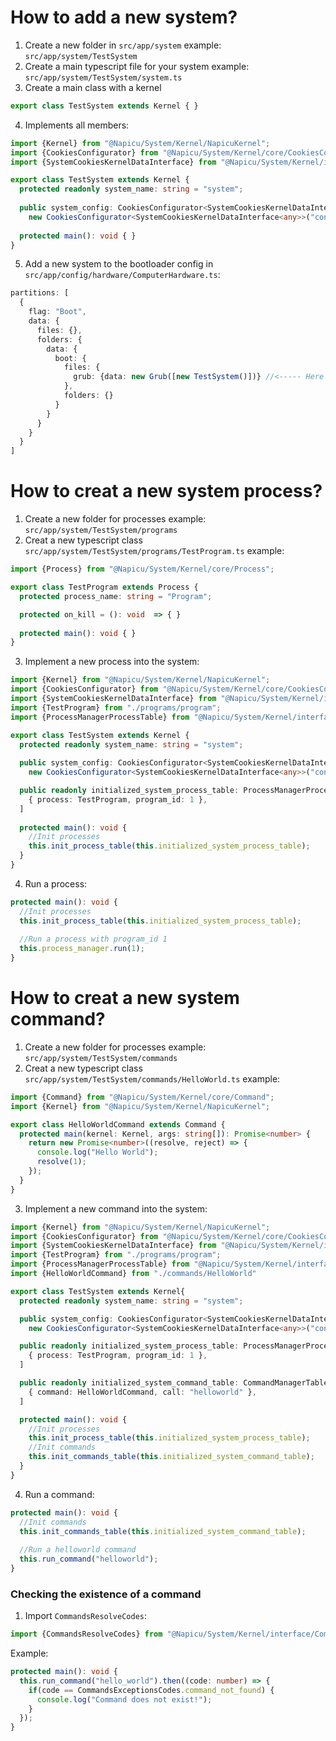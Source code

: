
# How to add a new system?
1. Create a new folder in `src/app/system` example: `src/app/system/TestSystem`
2. Create a main typescript file for your system example: `src/app/system/TestSystem/system.ts`
3. Create a main class with a kernel
```typescript
export class TestSystem extends Kernel { }
```
4. Implements all members:
```typescript
import {Kernel} from "@Napicu/System/Kernel/NapicuKernel";
import {CookiesConfigurator} from "@Napicu/System/Kernel/core/CookiesConfigurator";
import {SystemCookiesKernelDataInterface} from "@Napicu/System/Kernel/interface/Kernel";

export class TestSystem extends Kernel {
  protected readonly system_name: string = "system";
 
  public system_config: CookiesConfigurator<SystemCookiesKernelDataInterface<any>> = 
    new CookiesConfigurator<SystemCookiesKernelDataInterface<any>>("config", {data: {}});
  
  protected main(): void { }
}
```
5. Add a new system to the bootloader config in `src/app/config/hardware/ComputerHardware.ts`:

```typescript
partitions: [
  {
    flag: "Boot",
    data: {
      files: {},
      folders: {
        data: {
          boot: {
            files: {
              grub: {data: new Grub([new TestSystem()])} //<----- Here
            },
            folders: {}
          }
        }
      }
    }
  }
]
```

# How to creat a new system process?
1. Create a new folder for processes example: `src/app/system/TestSystem/programs`
2. Creat a new typescript class `src/app/system/TestSystem/programs/TestProgram.ts` example: 
```typescript
import {Process} from "@Napicu/System/Kernel/core/Process";

export class TestProgram extends Process {
  protected process_name: string = "Program";

  protected on_kill = (): void  => { }
  
  protected main(): void { }
}
```
3. Implement a new process into the system:
```typescript
import {Kernel} from "@Napicu/System/Kernel/NapicuKernel";
import {CookiesConfigurator} from "@Napicu/System/Kernel/core/CookiesConfigurator";
import {SystemCookiesKernelDataInterface} from "@Napicu/System/Kernel/interface/Kernel";
import {TestProgram} from "./programs/program";
import {ProcessManagerProcessTable} from "@Napicu/System/Kernel/interface/Process";

export class TestSystem extends Kernel {
  protected readonly system_name: string = "system";
 
  public system_config: CookiesConfigurator<SystemCookiesKernelDataInterface<any>> = 
    new CookiesConfigurator<SystemCookiesKernelDataInterface<any>>("config", {data: {}});

  public readonly initialized_system_process_table: ProcessManagerProcessTable[] = [
    { process: TestProgram, program_id: 1 },
  ]
  
  protected main(): void {
    //Init processes
    this.init_process_table(this.initialized_system_process_table);
  }
}
```
4. Run a process:
```typescript
protected main(): void {
  //Init processes
  this.init_process_table(this.initialized_system_process_table);
      
  //Run a process with program_id 1
  this.process_manager.run(1);
}
```

# How to creat a new system command?
1. Create a new folder for processes example: `src/app/system/TestSystem/commands`
2. Creat a new typescript class `src/app/system/TestSystem/commands/HelloWorld.ts` example:
```typescript
import {Command} from "@Napicu/System/Kernel/core/Command";
import {Kernel} from "@Napicu/System/Kernel/NapicuKernel";

export class HelloWorldCommand extends Command {
  protected main(kernel: Kernel, args: string[]): Promise<number> {
    return new Promise<number>((resolve, reject) => {
      console.log("Hello World");
      resolve(1);
    });
  }
}
```
3. Implement a new command into the system:
```typescript
import {Kernel} from "@Napicu/System/Kernel/NapicuKernel";
import {CookiesConfigurator} from "@Napicu/System/Kernel/core/CookiesConfigurator";
import {SystemCookiesKernelDataInterface} from "@Napicu/System/Kernel/interface/Kernel";
import {TestProgram} from "./programs/program";
import {ProcessManagerProcessTable} from "@Napicu/System/Kernel/interface/Process";
import {HelloWorldCommand} from "./commands/HelloWorld"

export class TestSystem extends Kernel{
  protected readonly system_name: string = "system";

  public system_config: CookiesConfigurator<SystemCookiesKernelDataInterface<any>> =
    new CookiesConfigurator<SystemCookiesKernelDataInterface<any>>("config", {data: {}});

  public readonly initialized_system_process_table: ProcessManagerProcessTable[] = [
    { process: TestProgram, program_id: 1 },
  ]

  public readonly initialized_system_command_table: CommandManagerTable[] = [
    { command: HelloWorldCommand, call: "helloworld" },
  ]

  protected main(): void {
    //Init processes
    this.init_process_table(this.initialized_system_process_table);
    //Init commands
    this.init_commands_table(this.initialized_system_command_table);
  }
}
```
4. Run a command:
```typescript
protected main(): void {
  //Init commands
  this.init_commands_table(this.initialized_system_command_table);
      
  //Run a helloworld command
  this.run_command("helloworld");
}
```
### Checking the existence of a command
1. Import `CommandsResolveCodes`:
```typescript
import {CommandsResolveCodes} from "@Napicu/System/Kernel/interface/CommandResolve";
```
Example: 
```typescript
protected main(): void {
  this.run_command("hello_world").then((code: number) => {
    if(code == CommandsExceptionsCodes.command_not_found) {
      console.log("Command does not exist!");
    }
  });
}
```
